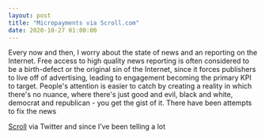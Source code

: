 ```yaml
---
layout: post
title: "Micropayments via Scroll.com"
date: 2020-10-27 01:00:00
---
```


Every now and then, I worry about the state of news and an reporting on the Internet. Free access to high quality news reporting is often considered to be a birth-defect or the original sin of the Internet, since it forces publishers to live off of advertising, leading to engagement becoming the primary KPI to target. People's attention is easier to catch by creating a reality in which there's no nuance, where there's just good and evil, black and white, democrat and republican - you get the gist of it. There have been attempts to fix the news 



[Scroll](https://scroll.com/friend/gu44o107b7633bf2i1j75kp0lf) via Twitter and since I’ve been telling a lot 